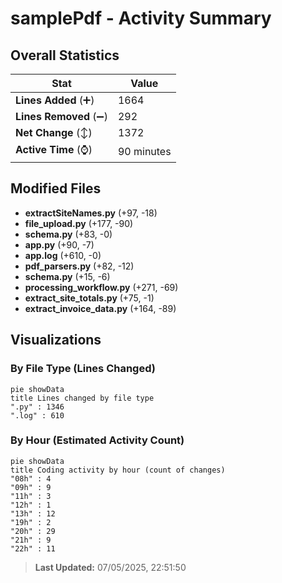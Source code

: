 # samplePdf - Activity Summary 

## Overall Statistics

| Stat                   | Value                                                             |
| ---------------------- | ----------------------------------------------------------------- |
| **Lines Added** (➕)   | 1664                                          |
| **Lines Removed** (➖) | 292                                        |
| **Net Change** (↕)    | 1372                |
| **Active Time** (⌚)   | 90 minutes |


## Modified Files
- **extractSiteNames.py** (+97, -18)
- **file_upload.py** (+177, -90)
- **schema.py** (+83, -0)
- **app.py** (+90, -7)
- **app.log** (+610, -0)
- **pdf_parsers.py** (+82, -12)
- **schema.py** (+15, -6)
- **processing_workflow.py** (+271, -69)
- **extract_site_totals.py** (+75, -1)
- **extract_invoice_data.py** (+164, -89)

## Visualizations

### By File Type (Lines Changed)

```mermaid
pie showData
title Lines changed by file type
".py" : 1346
".log" : 610
```

### By Hour (Estimated Activity Count)

```mermaid
pie showData
title Coding activity by hour (count of changes)
"08h" : 4
"09h" : 9
"11h" : 3
"12h" : 1
"13h" : 12
"19h" : 2
"20h" : 29
"21h" : 9
"22h" : 11
```


> **Last Updated:** 07/05/2025, 22:51:50